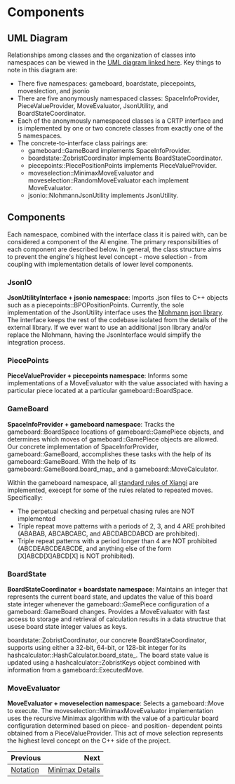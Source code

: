 # Components


## UML Diagram


Relationships among classes and the organization of classes into namespaces can be viewed in the [UML diagram linked here](../../plantuml/xiangqigame_core.svg). Key things to note in this diagram are:
- There five namespaces: gameboard, boardstate, piecepoints, moveslection, and jsonio
- There are five anonymously namespaced classes: SpaceInfoProvider, PieceValueProvider, MoveEvaluator, JsonUtility, and BoardStateCoordinator.
- Each of the anonymously namespaced classes is a CRTP interface and is implemented by one or two concrete classes from exactly one of the 5 namespaces.
- The concrete-to-interface class pairings are:
    - gameboard::GameBoard implements SpaceInfoProvider.
    - boardstate::ZobristCoordinator implements BoardStateCoordinator.
    - piecepoints::PiecePositionPoints implements PieceValueProvider.
    - moveselection::MinimaxMoveEvaluator and moveselection::RandomMoveEvaluator each implement MoveEvaluator.
    - jsonio::NlohmannJsonUtility implements JsonUtility.


## Components

Each namespace, combined with the interface class it is paired with, can be considered a component of the AI engine. The primary responsibilities of each component are described below. In general, the class structure aims to prevent the engine's highest level concept - move selection - from coupling with implementation details of lower level components.

### JsonIO

**JsonUtilityInterface + jsonio namespace**: Imports .json files to C++ objects such as a piecepoints::BPOPositionPoints. Currently, the sole implementation of the JsonUtility interface uses the [Nlohmann json library](https://github.com/nlohmann/json). The interface keeps the rest of the codebase isolated from the details of the external library. If we ever want to use an additional json library and/or replace the Nlohmann, having the JsonInterface would simplify the integration process.


### PiecePoints

**PieceValueProvider + piecepoints namespace**: Informs some implementations of a MoveEvaluator with the value associated with having a particular piece located at a particular gameboard::BoardSpace.

### GameBoard

**SpaceInfoProvider + gameboard namespace**: Tracks the gameboard::BoardSpace locations of gameboard::GamePiece objects, and determines which moves of gameboard::GamePiece objects are allowed. Our concrete implementation of SpaceInforProvider, gameboard::GameBoard, accomplishes these tasks with the help of its gameboard::GameBoard. With the help of its gameboard::GameBoard.board_map_ and a gameboard::MoveCalculator.

Within the gameboard namespace, all [standard rules of Xiangi](https://en.wikipedia.org/wiki/Xiangqi#Rules) are implemented, execept for some of the rules related to repeated moves. Specifically:
- The perpetual checking and perpetual chasing rules are NOT implemented
- Triple repeat move patterns with a periods of 2, 3, and 4 ARE prohibited (ABABAB, ABCABCABC, and ABCDABCDABCD are prohibited).
- Triple repeat patterns with a period longer than 4 are NOT prohibited (ABCDEABCDEABCDE, and anything else of the form [X]ABCD[X]ABCD[X] is NOT prohibited).


### BoardState 
**BoardStateCoordinator + boardstate namespace**: Maintains an integer that represents the current board state, and updates the value of this board state integer whenever the gameboard::GamePiece configuration of a gameboard::GameBoard changes. Provides a MoveEvaluator with fast access to storage and retrieval of calculation results in a data structrue that usese board state integer values as keys.

boardstate::ZobristCoordinator, our concrete BoardStateCoordinator, supports using either a 32-bit, 64-bit, or 128-bit integer for its hashcalculator::HashCalculator.board_state_. The board state value is updated using a hashcalculator::ZobristKeys object combined with information from a gameboard::ExecutedMove. 


### MoveEvaluator 
**MoveEvaluator + moveselection namespace**: Selects a gameboard::Move to execute. The moveselection::MinimaxMoveEvaluator implementation uses the recursive Minimax algorithm with the value of a particular board configuration determined based on piece- and position- dependent points obtained from a PieceValueProvider. This act of move selection represents the highest level concept on the C++ side of the project.


<div class="section_buttons">

| Previous          |                              Next |
|:------------------|----------------------------------:|
| [Notation](04_notation.md) | [Minimax Details](06_minimax_details.md) |

</div>




